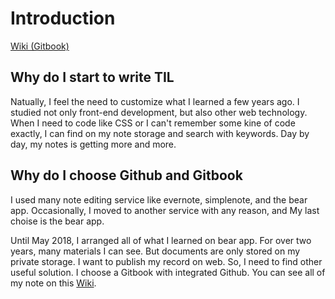 # Introduction

[Wiki \(Gitbook\)](https://docs.junojunho.com/til)

## Why do I start to write TIL

Natually, I feel the need to customize what I learned a few years ago. I studied not only front-end development, but also other web technology. When I need to code like CSS or I can't remember some kine of code exactly, I can find on my note storage and search with keywords. Day by day, my notes is getting more and more.

## Why do I choose Github and Gitbook

I used many note editing service like evernote, simplenote, and the bear app. Occasionally, I moved to another service with any reason, and My last choise is the bear app.

Until May 2018, I arranged all of what I learned on bear app. For over two years, many materials I can see. But documents are only stored on my private storage. I want to publish my record on web. So, I need to find other useful solution. I choose a Gitbook with integrated Github. You can see all of my note on this [Wiki](https://docs.junojunho.com/til).

